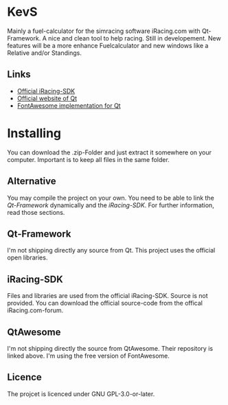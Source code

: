 # KevS
Mainly a fuel-calculator for the simracing software iRacing.com with Qt-Framework.
A nice and clean tool to help racing.
Still in developement. New features will be a more enhance Fuelcalculator and new windows like a Relative and/or Standings.
## Links
* [Official iRacing-SDK](https://members.iracing.com/jforum/posts/list/1470675.page)
* [Official website of Qt](https://www.qt.io/)
* [FontAwesome implementation for Qt](https://github.com/gamecreature/QtAwesome/tree/fontawesome-5)

# Installing
You can download the .zip-Folder and just extract it somewhere on your computer. Important is to keep all files in the same folder.
## Alternative
You may compile the project on your own. You need to be able to link the *Qt-Framework* dynamically and the *iRacing-SDK*. For further information, read those sections.

## Qt-Framework
I'm not shipping directly any source from Qt. This project uses the official open libraries. 

## iRacing-SDK
Files and libraries are used from the official iRacing-SDK. Source is not provided. You can download the official source-code from the offical iRacing.com-forum.

## QtAwesome
I'm not shipping directly the source from QtAwesome. Their repository is linked above. I'm using the free version of FontAwesome.

## Licence
The projcet is licenced under GNU GPL-3.0-or-later.

